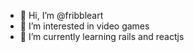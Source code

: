 - 👋 Hi, I’m @fribbleart
- 👀 I’m interested in video games 
- 🌱 I’m currently learning rails and reactjs

<!---
fribbleart/fribbleart is a ✨ special ✨ repository because its `README.md` (this file) appears on your GitHub profile.
You can click the Preview link to take a look at your changes.
--->
